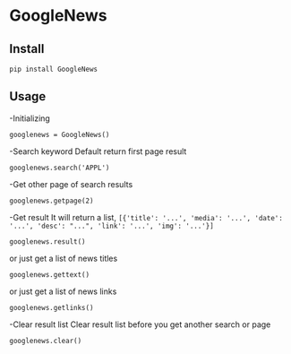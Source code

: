 # GoogleNews

## Install
```
pip install GoogleNews
```

## Usage
-Initializing
```
googlenews = GoogleNews()
```
-Search keyword
Default return first page result
```
googlenews.search('APPL')
```
-Get other page of search results
```
googlenews.getpage(2)
```
-Get result
It will return a list, `[{'title': '...', 'media': '...', 'date': '...', 'desc': "...", 'link': '...', 'img': '...'}]`
```
googlenews.result()
```
or just get a list of news titles
```
googlenews.gettext()
```
or just get a list of news links
```
googlenews.getlinks()
```
-Clear result list
Clear result list before you get another search or page
```
googlenews.clear()
```